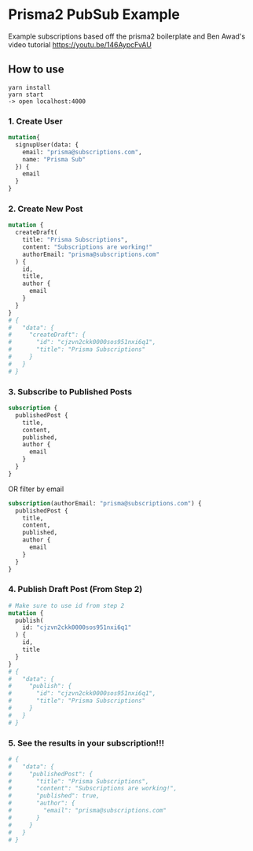 # Prisma2 PubSub Example

Example subscriptions based off the prisma2 boilerplate and Ben Awad's video tutorial https://youtu.be/146AypcFvAU

## How to use

```
yarn install
yarn start
-> open localhost:4000
```

### 1. Create User

```graphql
mutation{
  signupUser(data: {
    email: "prisma@subscriptions.com",
    name: "Prisma Sub"
  }) {
    email
  }
}
```

### 2. Create New Post

```graphql
mutation {
  createDraft(
    title: "Prisma Subscriptions", 
    content: "Subscriptions are working!"
    authorEmail: "prisma@subscriptions.com"
  ) {
    id,
    title,
    author {
      email
    }
  }
}
# {
#   "data": {
#     "createDraft": {
#       "id": "cjzvn2ckk0000sos951nxi6q1",
#       "title": "Prisma Subscriptions"
#     }
#   }
# }
```

### 3. Subscribe to Published Posts

```graphql
subscription {
  publishedPost {
    title,
    content,
    published,
    author {
      email
    }
  }
}
```

OR filter by email

```graphql
subscription(authorEmail: "prisma@subscriptions.com") {
  publishedPost {
    title,
    content,
    published,
    author {
      email
    }
  }
}
```

### 4. Publish Draft Post (From Step 2)

```graphql
# Make sure to use id from step 2
mutation {
  publish(
    id: "cjzvn2ckk0000sos951nxi6q1"
  ) {
    id,
    title
  }
}
# {
#   "data": {
#     "publish": {
#       "id": "cjzvn2ckk0000sos951nxi6q1",
#       "title": "Prisma Subscriptions"
#     }
#   }
# }
```

### 5. See the results in your subscription!!!

```graphql
# {
#   "data": {
#     "publishedPost": {
#       "title": "Prisma Subscriptions",
#       "content": "Subscriptions are working!",
#       "published": true,
#       "author": {
#         "email": "prisma@subscriptions.com"
#       }
#     }
#   }
# }
```
